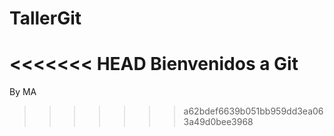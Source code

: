 # TallerGit
<<<<<<< HEAD
Bienvenidos a Git
=======

By MA
>>>>>>> a62bdef6639b051bb959dd3ea063a49d0bee3968
